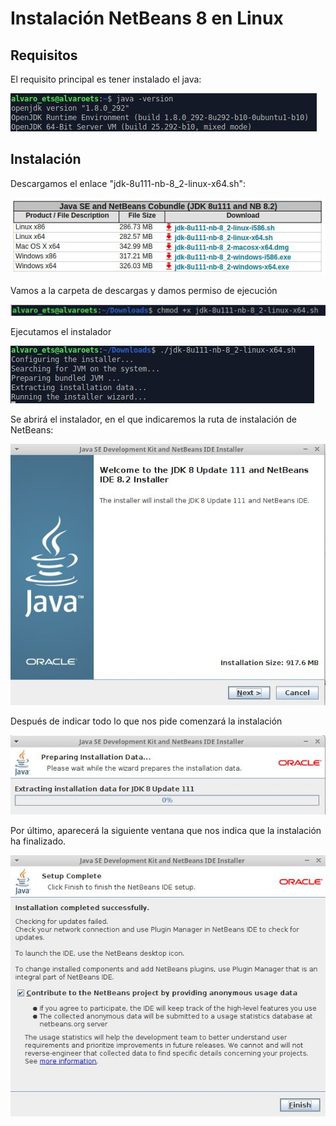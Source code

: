 # Instalación NetBeans 8 en Linux

## Requisitos

El requisito principal es tener instalado el java:

<img src="img/01.JPG">

## Instalación

Descargamos el enlace "jdk-8u111-nb-8_2-linux-x64.sh":

<img src="img/04.JPG">

Vamos a la carpeta de descargas y damos permiso de ejecución

<img src="img/05.JPG">

Ejecutamos el instalador

<img src="img/06.JPG">

Se abrirá el instalador, en el que indicaremos la ruta de instalación de NetBeans:  

<img src="img/07.JPG">

Después de indicar todo lo que nos pide comenzará la instalación

<img src="img/08.JPG">

Por último, aparecerá la siguiente ventana que nos indica que la instalación ha finalizado.

<img src="img/09.JPG">
